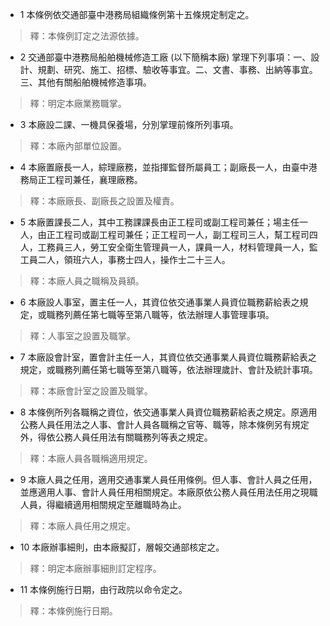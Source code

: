 * 1 本條例依交通部臺中港務局組織條例第十五條規定制定之。

> 釋：本條例訂定之法源依據。

* 2 交通部臺中港務局船舶機械修造工廠 (以下簡稱本廠) 掌理下列事項：一、設計、規劃、研究、施工、招標、驗收等事宜。二、文書、事務、出納等事宜。三、其他有關船舶機械修造事項。

> 釋：明定本廠業務職掌。

* 3 本廠設二課、一機具保養場，分別掌理前條所列事項。

> 釋：本廠內部單位設置。

* 4 本廠置廠長一人，綜理廠務，並指揮監督所屬員工；副廠長一人，由臺中港務局正工程司兼任，襄理廠務。

> 釋：本廠廠長、副廠長之設置及權責。

* 5 本廠置課長二人，其中工務課課長由正工程司或副工程司兼任；場主任一人，由正工程司或副工程司兼任；正工程司一人，副工程司三人，幫工程司四人，工務員三人，勞工安全衛生管理員一人，課員一人，材料管理員一人，監工員二人，領班六人，事務士四人，操作士二十三人。

> 釋：本廠人員之職稱及員額。

* 6 本廠設人事室，置主任一人，其資位依交通事業人員資位職務薪給表之規定，或職務列薦任第七職等至第八職等，依法辦理人事管理事項。

> 釋：人事室之設置及職掌。

* 7 本廠設會計室，置會計主任一人，其資位依交通事業人員資位職務薪給表之規定，或職務列薦任第七職等至第八職等，依法辦理歲計、會計及統計事項。

> 釋：本廠會計室之設置及職掌。

* 8 本條例所列各職稱之資位，依交通事業人員資位職務薪給表之規定。原適用公務人員任用法之人事、會計人員各職稱之官等、職等，除本條例另有規定外，得依公務人員任用法有關職務列等表之規定。

> 釋：本廠人員各職稱適用規定。

* 9 本廠人員之任用，適用交通事業人員任用條例。但人事、會計人員之任用，並應適用人事、會計人員任用相關規定。本廠原依公務人員任用法任用之現職人員，得繼續適用相關規定至離職時為止。

> 釋：本廠人員任用之規定。

* 10 本廠辦事細則，由本廠擬訂，層報交通部核定之。

> 釋：明定本廠辦事細則訂定程序。

* 11 本條例施行日期，由行政院以命令定之。

> 釋：本條例施行日期。

